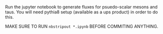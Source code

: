 Run the jupyter notebook to generate fluxes for psuedo-scalar mesons 
and taus. You will need pythia8 setup (available as a ups product) in
order to do this.

MAKE SURE TO RUN `nbstripout *.ipynb` BEFORE COMMITING ANYTHING.
